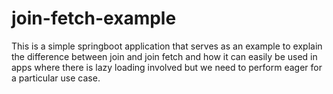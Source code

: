 # join-fetch-example

This is a simple springboot application that serves as an example to explain the difference between join and join fetch and how it can easily be used in apps where there is lazy loading involved but we need to perform eager for a particular use case.